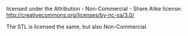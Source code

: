 licensed under the Attribution - Non-Commercial - Share Alike license:
http://creativecommons.org/licenses/by-nc-sa/3.0/

The STL is licensed the same, but also Non-Commercial.

